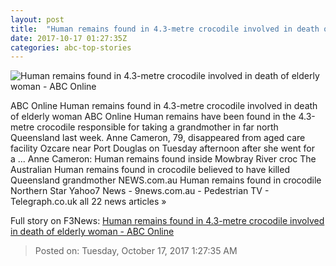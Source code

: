 ```yaml
---
layout: post
title:  "Human remains found in 4.3-metre crocodile involved in death of elderly woman - ABC Online"
date: 2017-10-17 01:27:35Z
categories: abc-top-stories
---
```


![Human remains found in 4.3-metre crocodile involved in death of elderly woman - ABC Online](http://www.abc.net.au/news/image/9044464-1x1-700x700.jpg)

ABC Online Human remains found in 4.3-metre crocodile involved in death of elderly woman ABC Online Human remains have been found in the 4.3-metre crocodile responsible for taking a grandmother in far north Queensland last week. Anne Cameron, 79, disappeared from aged care facility Ozcare near Port Douglas on Tuesday afternoon after she went for a ... Anne Cameron: Human remains found inside Mowbray River croc The Australian Human remains found in crocodile believed to have killed Queensland grandmother NEWS.com.au Human remains found in crocodile Northern Star Yahoo7 News - 9news.com.au - Pedestrian TV - Telegraph.co.uk all 22 news articles »


Full story on F3News: [Human remains found in 4.3-metre crocodile involved in death of elderly woman - ABC Online](http://www.f3nws.com/n/EfYdy)

> Posted on: Tuesday, October 17, 2017 1:27:35 AM
